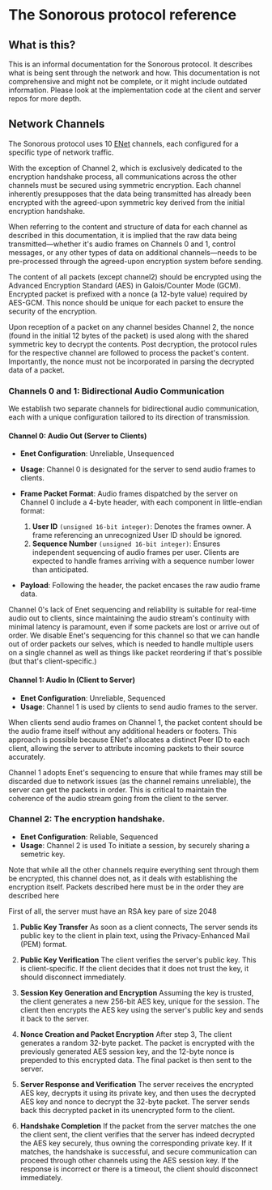 # The Sonorous protocol reference

## What is this?

This is an informal documentation for the Sonorous protocol. It describes what is being sent through the network and how. 
This documentation is not comprehensive and might not be complete, or it might include outdated information. Please look at the implementation code at the client and server repos for more depth.

## Network Channels

The Sonorous protocol uses 10 [ENet](http://enet.bespin.org/) channels, each configured for a specific type of network traffic. 

With the exception of Channel 2, which is exclusively dedicated to the encryption handshake process, all communications across the other channels must be secured using symmetric encryption. Each channel inherently presupposes that the data being transmitted has already been encrypted with the agreed-upon symmetric key derived from the initial encryption handshake.

When referring to the content and structure of data for each channel as described in this documentation, it is implied that the raw data being transmitted—whether it's audio frames on Channels 0 and 1, control messages, or any other types of data on additional channels—needs to be pre-processed through the agreed-upon encryption system before sending.

The content of all packets (except channel2) should be encrypted using the Advanced Encryption Standard (AES) in Galois/Counter Mode (GCM). Encrypted packet is prefixed with a nonce (a 12-byte value) required by AES-GCM. This nonce should be unique for each packet to ensure the security of the encryption.

Upon reception of a packet on any channel besides Channel 2, the nonce (found in the initial 12 bytes of the packet) is used along with the shared symmetric key to decrypt the contents. Post decryption, the protocol rules for the respective channel are followed to process the packet's content. Importantly, the nonce must not be incorporated in parsing the decrypted data of a packet.

### Channels 0 and 1: Bidirectional Audio Communication

We establish two separate channels for bidirectional audio communication, each with a unique configuration tailored to its direction of transmission.

#### Channel 0: Audio Out (Server to Clients)

- **Enet Configuration**: Unreliable, Unsequenced
- **Usage**: Channel 0 is designated for the server to send audio frames to clients.
- **Frame Packet Format**: Audio frames dispatched by the server on Channel 0 include a 4-byte header, with each component in little-endian format:

    1. **User ID** `(unsigned 16-bit integer)`: Denotes the frames owner. A frame referencing an unrecognized User ID should be ignored.
    2. **Sequence Number** `(unsigned 16-bit integer)`: Ensures independent sequencing of audio frames per user. Clients are expected to handle frames arriving with a sequence number lower than anticipated.

- **Payload**: Following the header, the packet encases the raw audio frame data.

Channel 0's lack of Enet sequencing and reliability is suitable for real-time audio out to clients, since maintaining the audio stream's continuity with minimal latency is paramount, even if some packets are lost or arrive out of order. We disable Enet's sequencing for this channel so that we can handle out of order packets our selves, which is needed to handle multiple users on a single channel as well as things like packet reordering if that's possible (but that's client-specific.)

#### Channel 1: Audio In (Client to Server)

- **Enet Configuration**: Unreliable, Sequenced
- **Usage**: Channel 1 is used by clients to send audio frames to the server.
  
When clients send audio frames on Channel 1, the packet content should be the audio frame itself without any additional headers or footers. This approach is possible because ENet's allocates a distinct Peer ID to each client, allowing the server to attribute incoming packets to their source accurately.

Channel 1 adopts Enet's sequencing to ensure that while frames may still be discarded due to network issues (as the channel remains unreliable), the server can get the packets in order. This is critical to maintain the coherence of the audio stream going from the client to the server.

### Channel 2: The encryption handshake.

- **Enet Configuration**: Reliable, Sequenced
- **Usage**: Channel 2 is used To initiate a session, by securely sharing a semetric key.

Note that while all the other channels require everything sent through them be encrypted, this channel does not, as it deals with establishing the encryption itself. Packets described here must be in the order they are described here

First of all, the server must have an RSA key pare of size 2048

1. **Public Key Transfer**
   As soon as a client connects, The server sends its public key to the client in plain text, using the Privacy-Enhanced Mail (PEM) format.

2. **Public Key Verification**
   The client verifies the server's public key. This is client-specific. If the client decides that it does not trust the key, it should disconnect immediately.

3. **Session Key Generation and Encryption**
   Assuming the key is trusted, the client generates a new 256-bit AES key, unique for the session. The client then encrypts the AES key using the server's public key and sends it back to the server.

4. **Nonce Creation and Packet Encryption**
   After step 3, The client generates a random 32-byte packet. The packet is encrypted with the previously generated AES session key, and the 12-byte nonce is prepended to this encrypted data. The final packet is then sent to the server.

5. **Server Response and Verification**
   The server receives the encrypted AES key, decrypts it using its private key, and then uses the decrypted AES key and nonce to decrypt the 32-byte packet. The server sends back this decrypted packet in its unencrypted form to the client.

6. **Handshake Completion**
   If the packet from the server matches the one the client sent, the client verifies that the server has indeed decrypted the AES key securely, thus owning the corresponding private key. If it matches, the handshake is successful, and secure communication can proceed through other channels using the AES session key. If the response is incorrect or there is a timeout, the client should disconnect immediately.
   